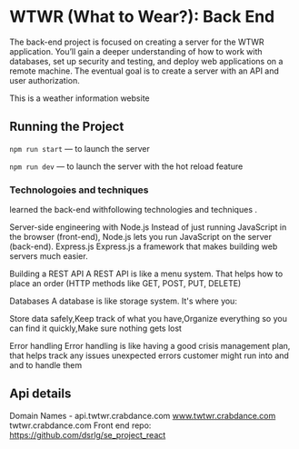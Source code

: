 # WTWR (What to Wear?): Back End

The back-end project is focused on creating a server for the WTWR application. You’ll gain a deeper understanding of how to work with databases, set up security and testing, and deploy web applications on a remote machine. The eventual goal is to create a server with an API and user authorization.

This is a weather information website

## Running the Project

`npm run start` — to launch the server

`npm run dev` — to launch the server with the hot reload feature


### Technologoies and techniques

learned the back-end withfollowing technologies and techniques .

Server-side engineering with Node.js
Instead of just running JavaScript in the browser (front-end), Node.js lets you run JavaScript on the server (back-end).
Express.js
Express.js a framework that makes building web servers much easier.

Building a REST API
A REST API is like a menu system.
That helps how to place an order (HTTP methods like GET, POST, PUT, DELETE)



Databases
A database is like storage system. It's where you:

Store data safely,Keep track of what you have,Organize everything so you can find it quickly,Make sure nothing gets lost

Error handling
Error handling is like having a good crisis management plan, that helps track any issues unexpected errors customer might run into and and to handle them



## Api details
Domain Names - 
    api.twtwr.crabdance.com
    www.twtwr.crabdance.com
    twtwr.crabdance.com
Front end repo: https://github.com/dsrlg/se_project_react
